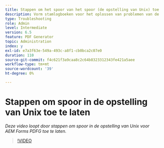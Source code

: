 ```yaml
---
title: Stappen om het spoor van het spoor (de opstelling van Unix) toe te laten
description: Vorm stamlogboeken voor het oplossen van problemen van de PDF Generator
type: Troubleshooting
role: Admin
level: Intermediate
version: 6.5
feature: PDF Generator
topic: Administration
index: y
exl-id: e7a3f63e-549a-493c-a8f1-cb0bca2c07e0
duration: 110
source-git-commit: f4c621f3a9caa8c2c64b8323312343fe421a5aee
workflow-type: tm+mt
source-wordcount: '39'
ht-degree: 0%

---
```


# Stappen om spoor in de opstelling van Unix toe te laten

*Deze video loopt door stappen om spoor in de opstelling van Unix voor AEM Forms PDFG toe te laten.*

>[!VIDEO](https://video.tv.adobe.com/v/335525?quality=12&learn=on)
